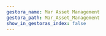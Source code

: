 ```yaml
---
gestora_name: Mar Asset Management
gestora_path: Mar_Asset_Management
show_in_gestoras_index: false
---
```

